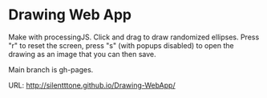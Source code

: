 # Drawing Web App


Make with processingJS. Click and drag to draw randomized ellipses. Press "r" to reset the screen, press "s" (with popups disabled) to open the drawing as an image that you can then save.

Main branch is gh-pages.

URL: http://silentttone.github.io/Drawing-WebApp/
